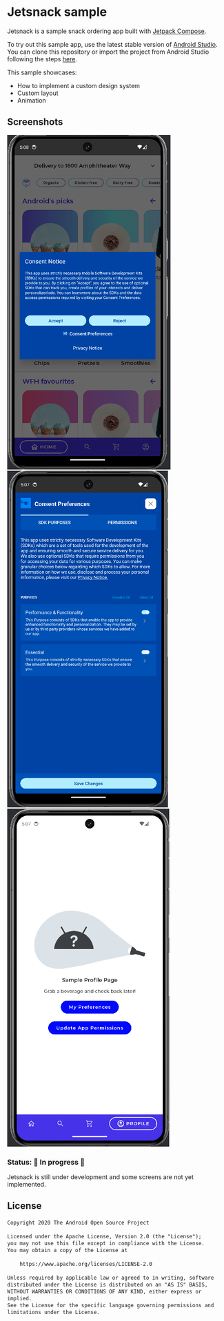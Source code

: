 # Jetsnack sample

Jetsnack is a sample snack ordering app built with [Jetpack Compose][compose].

To try out this sample app, use the latest stable version
of [Android Studio](https://developer.android.com/studio).
You can clone this repository or import the
project from Android Studio following the steps
[here](https://developer.android.com/jetpack/compose/setup#sample).

This sample showcases:

* How to implement a custom design system
* Custom layout
* Animation

## Screenshots

<img src="screenshots/s1.png"/>
<img src="screenshots/s2.png"/>
<img src="screenshots/s3.png"/>

### Status: 🚧 In progress 🚧

Jetsnack is still under development and some screens are not yet implemented.

## License

```
Copyright 2020 The Android Open Source Project

Licensed under the Apache License, Version 2.0 (the "License");
you may not use this file except in compliance with the License.
You may obtain a copy of the License at

    https://www.apache.org/licenses/LICENSE-2.0

Unless required by applicable law or agreed to in writing, software
distributed under the License is distributed on an "AS IS" BASIS,
WITHOUT WARRANTIES OR CONDITIONS OF ANY KIND, either express or implied.
See the License for the specific language governing permissions and
limitations under the License.
```

[compose]: https://developer.android.com/jetpack/compose
[coil]: https://coil-kt.github.io/coil/
